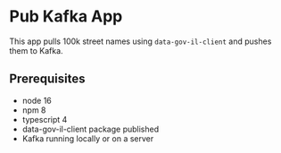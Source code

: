 # Pub Kafka App

This app pulls 100k street names using `data-gov-il-client` and pushes them to Kafka.

## Prerequisites
- node 16
- npm 8
- typescript 4
- data-gov-il-client package published
- Kafka running locally or on a server

